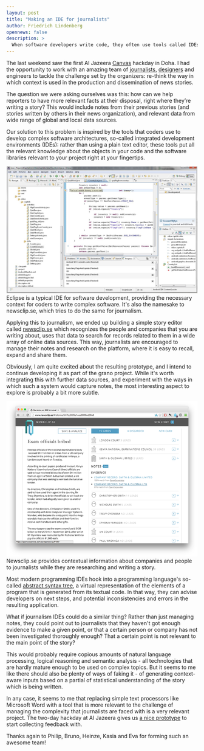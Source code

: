 ```yaml
---
layout: post
title: "Making an IDE for journalists"
author: Friedrich Lindenberg
opennews: false
description: >
  When software developers write code, they often use tools called IDEs, integrated development environments, that provide contextual information needed to manage the complexity of modern software. What would such a workspace look like, if it were designed for journalism?
---
```


The last weekend saw the first Al Jazeera <a href="http://canvas.aljazeera.com/">Canvas</a> hackday in Doha. I had the opportunity to work with an amazing team of <a href="https://twitter.com/EvaConstantaras">journalists</a>, <a href="http://www.kasiadybek.com/">designers</a> and engineers to tackle the challenge set by the organizers: re-think the way in which context is used in the production and dissemination of news stories.

The question we were asking ourselves was this: how can we help reporters to have more relevant facts at their disposal, right where they’re writing a story? This would include notes from their previous stories (and stories written by others in their news organization), and relevant data from wide range of global and local data sources.

Our solution to this problem is inspired by the tools that coders use to develop complex software architectures, so-called integrated development environments (IDEs): rather than using a plain text editor, these tools put all the relevant knowledge about the objects in your code and the software libraries relevant to your project right at your fingertips.

<div class="captioned">
    <img src="/assets/images/ide_eclipse.jpg" class="img-responsive" alt="Eclipse"></a>
    <div class="caption">
        Eclipse is a typical IDE for software development, providing the necessary context for coders to write complex software. It's also
        the namesake to newsclip.se, which tries to do the same for journalism.
    </div>
</div>

Applying this to journalism, we ended up building a simple story editor called <a href="http://newsclip.se">newsclip.se</a> which recognizes the people and companies that you are writing about, uses that data to search for records related to them in a wide array of online data sources. This way, journalists are encouraged to manage their notes and research on the platform, where it is easy to recall, expand and share them.

Obviously, I am quite excited about the resulting prototype, and I intend to continue developing it as part of the grano project. While it's worth integrating this with further data sources, and experiment with the ways in which such a system would capture notes, the most interesting aspect to explore is probably a bit more subtle.

<div class="captioned">
    <img src="/assets/images/newsclipse.png" class="img-responsive" alt="newsclip.se"></a>
    <div class="caption">
        Newsclip.se provides contextual information about companies and people to journalists while they are researching and writing a story. 
    </div>
</div>

Most modern programming IDEs hook into a programming language's so-called <a href="https://en.wikipedia.org/wiki/Abstract_syntax_tree">abstract syntax tree</a>, a virtual representation of the elements of a program that is generated from its textual code. In that way, they can advise developers on next steps, and potential inconsistencies and errors in the resulting application. 

What if journalism IDEs could do a similar thing? Rather than just managing notes, they could point out to journalists that they haven't got enough evidence to make a given point, or that a certain person or company has not been investigated thoroughly enough? That a certain point is not relevant to the main point of the story?

This would probably require copious amounts of natural language processing, logical reasoning and semantic analysis - all technologies that are hardly mature enough to be used on complex topics. But it seems to me like there should also be plenty of ways of faking it - of generating context-aware inputs based on a partial of statistical understanding of the story which is being written.

In any case, it seems to me that replacing simple text processors like Microsoft Word with a tool that is more relevant to the challenge of managing the complexity that journalists are faced with is a very relevant project. The two-day hackday at Al Jazeera gives us <a href="http://newsclip.se">a nice prototype</a> to start collecting feedback with.

Thanks again to Philip, Bruno, Heinze, Kasia and Eva for forming such an awesome team! 
